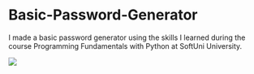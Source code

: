 # Basic-Password-Generator
I  made a basic password generator using the skills I learned during the course Programming Fundamentals with Python at SoftUni University.

<img align="center" src="https://img.freepik.com/free-photo/flat-lay-notebook-with-password-laptop_23-2148578078.jpg?w=1800&t=st=1669461823~exp=1669462423~hmac=adcbe8ca9064a315d8f114d5ad4eff618c87133b006e4e40b7afcf7b4903b20d">
